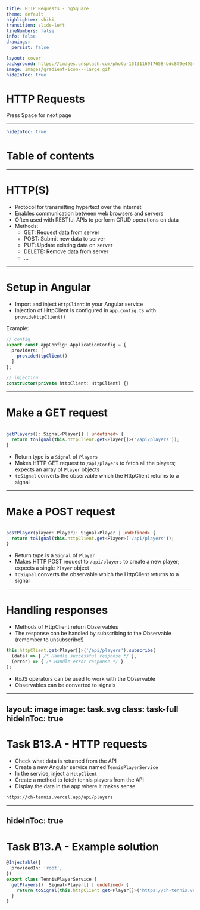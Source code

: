 ```yaml
title: HTTP Requests - ngSquare
theme: default
highlighter: shiki
transition: slide-left
lineNumbers: false
info: false
drawings:
  persist: false

layout: cover
background: https://images.unsplash.com/photo-1513116917658-bdc8f9e49348?q=80&w=2400&auto=format&fit=crop&ixlib=rb-4.0.3&ixid=M3wxMjA3fDB8MHxwaG90by1wYWdlfHx8fGVufDB8fHx8fA%3D%3D
image: images/gradient-icon---large.gif
hideInToc: true
```

# HTTP Requests

<div class="pt-12">
  <span @click="$slidev.nav.next" class="px-2 py-1 rounded cursor-pointer" hover="bg-white bg-opacity-10">
    Press Space for next page <carbon:arrow-right class="inline"/>
  </span>
</div>

<div class="abs-br m-6 flex gap-2">
  <a href="https://github.com/ng-square/slides" target="_blank" alt="GitHub" title="Open in GitHub"
    class="text-xl slidev-icon-btn opacity-50 !border-none !hover:text-white">
    <carbon-logo-github />
  </a>
</div>

---

```yaml
hideInToc: true
```

# Table of contents

<Toc maxDepth="1"></Toc>

---

# HTTP(S)

- Protocol for transmitting hypertext over the internet
- Enables communication between web browsers and servers
- Often used with RESTful APIs to perform CRUD operations on data
- Methods:
  - GET: Request data from server
  - POST: Submit new data to server
  - PUT: Update existing data on server
  - DELETE: Remove data from server
  - ...

---

# Setup in Angular

- Import and inject `HttpClient` in your Angular service
- Injection of HttpClient is configured in `app.config.ts` with `provideHttpClient()`

Example: 

```ts
// config
export const appConfig: ApplicationConfig = {
  providers: [
    provideHttpClient()
  ]
};

// injection
constructor(private httpClient: HttpClient) {}
```


---

# Make a GET request

```ts

getPlayers(): Signal<Player[] | undefined> {
  return toSignal(this.httpClient.get<Player[]>('/api/players'));
} 

```

- Return type is a `Signal` of `Players`
- Makes HTTP GET request to `/api/players` to fetch all the players; expects an array of `Player` objects
- `toSignal` converts the observable which the HttpClient returns to a signal


---

# Make a POST request

```ts

postPlayer(player: Player): Signal<Player | undefined> {
  return toSignal(this.httpClient.get<Player>('/api/players'));
} 

```

- Return type is a `Signal` of `Player` 
- Makes HTTP POST request to `/api/players` to create a new player; expects a single `Player` object
- `toSignal` converts the observable which the HttpClient returns to a signal


---

# Handling responses

- Methods of HttpClient return Observables
- The response can be handled by subscribing to the Observable (remember to unsubscribe!) 

```ts
this.httpClient.get<Player[]>('/api/players').subscribe(
  (data) => { /* Handle successful response */ },
  (error) => { /* Handle error response */ }
);
```

- RxJS operators can be used to work with the Observable
- Observables can be converted to signals

---
layout: image
image: task.svg
class: task-full
hideInToc: true
---

# Task B13.A - HTTP requests

- Check what data is returned from the API
- Create a new Angular service named `TennisPlayerService`
- In the service, inject a `HttpClient`
- Create a method to fetch tennis players from the API
- Display the data in the app where it makes sense

`https://ch-tennis.vercel.app/api/players`

--- 
hideInToc: true
---

# Task B13.A - Example solution

```typescript
@Injectable({
  providedIn: 'root',
})
export class TennisPlayerService {
  getPlayers(): Signal<Player[] | undefined> {
    return toSignal(this.httpClient.get<Player[]>('https://ch-tennis.vercel.app/api/players'));
  } 
}
```
